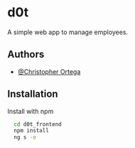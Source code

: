 # d0t

A simple web app to manage employees.


## Authors

- [@Christopher Ortega](https://www.github.com/Dotdae)


## Installation

Install with npm

```bash 
  cd d0t_frontend
  npm install
  ng s -o
```
    